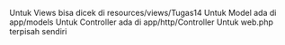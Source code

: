 Untuk Views bisa dicek di resources/views/Tugas14
Untuk Model ada di app/models
Untuk Controller ada di app/http/Controller
Untuk web.php terpisah sendiri

